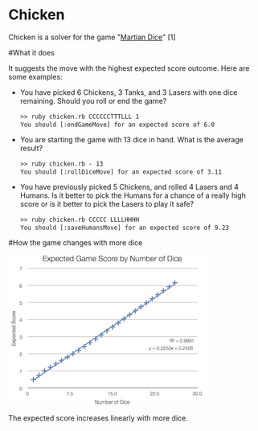 Chicken
=====================

Chicken is a solver for the game "[Martian Dice][md]" [1]

#What it does

It suggests the move with the highest expected score outcome. Here are some examples:

*	You have picked 6 Chickens, 3 Tanks, and 3 Lasers with one dice remaining.
	Should you roll or end the game?
	
		>> ruby chicken.rb CCCCCCTTTLLL 1
		You should [:endGameMove] for an expected score of 6.0
	
*	You are starting the game with 13 dice in hand. 
	What is the average result?
	
		>> ruby chicken.rb - 13
		You should [:rollDiceMove] for an expected score of 3.11

*	You have previously picked 5 Chickens, and rolled 4 Lasers and 4 Humans.
	Is it better to pick the Humans for a chance of a really high score or is it better to pick the Lasers to play it safe?

		>> ruby chicken.rb CCCCC LLLLHHHH
		You should [:saveHumansMove] for an expected score of 9.23

#How the game changes with more dice 

![Expected Game Score by Number of Dice](graph.png "Expected Game Score by Number of Dice")

The expected score increases linearly with more dice.

[md]: http://boardgamegeek.com/boardgame/99875/martian-dice  "Martian Dice"

